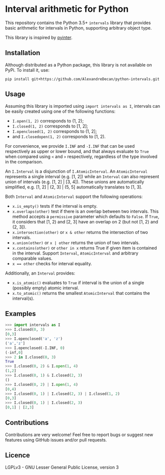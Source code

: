 
# Interval arithmetic for Python

This repository contains the Python 3.5+ ``intervals`` library that provides basic arithmetic for intervals in Python, supporting arbitrary object type.

This library is inspired by [pyinter](https://github.com/intiocean/pyinter). 


## Installation

Although distributed as a Python package, this library is not available on PyPi. To install it, use:

``pip install git+https://github.com/AlexandreDecan/python-intervals.git``


## Usage

Assuming this library is imported using ``import intervals as I``, intervals can be easily created using one of the following functions:

 - ``I.open(1, 2)`` corresponds to (1, 2);
 - ``I.closed(1, 2)`` corresponds to [1, 2];
 - ``I.openclosed(1, 2)`` corresponds to (1, 2];
 - and ``I.closedopen(1, 2)`` corresponds to [1, 2).

For convenience, we provide ``I.INF`` and ``-I.INF`` that can be used respectively as upper or lower bound, and that always evaluate to ``True`` when compared using ``<`` and ``>`` respectively, regardless of the type involved in the comparison.

An ``I.Interval`` is a disjunction of ``I.AtomicInterval``. An ``AtomicInterval`` represents a single interval (e.g. [1, 2]) while an ``Interval`` can also represent union of intervals (e.g. [1, 2] | [3, 4]). These unions are automatically simplified, e.g. [1, 2] | (2, 3] | (5, 5] automatically translates to [1, 3].

Both ``Interval`` and ``AtomicInterval`` support the following operations:

 - ``x.is_empty()`` tests if the interval is empty.
 - ``x.overlaps(other)`` test if there is an overlap between two intervals. This method accepts a ``permissive`` parameter which defaults to ``False``. If ``True``, it considers that [1, 2) and [2, 3] have an overlap on 2 (but not [1, 2) and (2, 3]).
 - ``x.intersection(other)`` or ``x & other`` returns the intersection of two intervals.
 - ``x.union(other)`` or ``x | other`` returns the union of two intervals.
 - ``x.contains(other)`` or ``other in x`` returns True if given item is contained in the interval. Support ``Interval``, ``AtomicInterval`` and arbitrary comparable values.
 - ``x == other`` checks for interval equality.

Additionally, an ``Interval`` provides:

 - ``x.is_atomic()`` evaluates to ``True`` if interval is the union of a single (possibly empty) atomic interval.
 - ``x.to_atomic()`` returns the smallest ``AtomicInterval`` that contains the interval(s).


## Examples

```python
>>> import intervals as I
>>> I.closed(0, 3)
[0,3]
>>> I.openclosed('a', 'z')
('a','z']
>>> I.openclosed(-I.INF, 0)
(-inf,0]
>>> 2 in I.closed(0, 3)
True
>>> I.closed(0, 2) & I.open(1, 4)
(1,2]
>>> I.closed(0, 1) & I.closed(2, 3)
()
>>> I.closed(0, 2) | I.open(1, 4)
[0,4)
>>> I.closed(0, 1) | I.closed(2, 3) | I.closed(1, 2)
[0,3]
>>> I.closed(0, 1) | I.closed(2, 3)
[0,1] | [2,3]
```

## Contributions

Contributions are very welcome!
Feel free to report bugs or suggest new features using GitHub issues and/or pull requests.


## Licence

LGPLv3 - GNU Lesser General Public License, version 3

